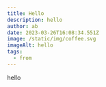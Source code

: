 ```yaml
---
title: Hello
description: hello
author: ab
date: 2023-03-26T16:08:34.551Z
image: /static/img/coffee.svg
imageAlt: hello
tags:
  - from
---
```

h﻿ello